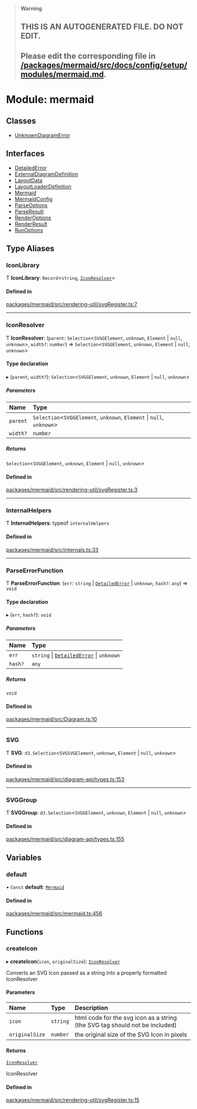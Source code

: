 > **Warning**
>
> ## THIS IS AN AUTOGENERATED FILE. DO NOT EDIT.
>
> ## Please edit the corresponding file in [/packages/mermaid/src/docs/config/setup/modules/mermaid.md](../../../../packages/mermaid/src/docs/config/setup/modules/mermaid.md).

# Module: mermaid

## Classes

- [UnknownDiagramError](../classes/mermaid.UnknownDiagramError.md)

## Interfaces

- [DetailedError](../interfaces/mermaid.DetailedError.md)
- [ExternalDiagramDefinition](../interfaces/mermaid.ExternalDiagramDefinition.md)
- [LayoutData](../interfaces/mermaid.LayoutData.md)
- [LayoutLoaderDefinition](../interfaces/mermaid.LayoutLoaderDefinition.md)
- [Mermaid](../interfaces/mermaid.Mermaid.md)
- [MermaidConfig](../interfaces/mermaid.MermaidConfig.md)
- [ParseOptions](../interfaces/mermaid.ParseOptions.md)
- [ParseResult](../interfaces/mermaid.ParseResult.md)
- [RenderOptions](../interfaces/mermaid.RenderOptions.md)
- [RenderResult](../interfaces/mermaid.RenderResult.md)
- [RunOptions](../interfaces/mermaid.RunOptions.md)

## Type Aliases

### IconLibrary

Ƭ **IconLibrary**: `Record`<`string`, [`IconResolver`](mermaid.md#iconresolver)>

#### Defined in

[packages/mermaid/src/rendering-util/svgRegister.ts:7](https://github.com/mermaid-js/mermaid/blob/master/packages/mermaid/src/rendering-util/svgRegister.ts#L7)

---

### IconResolver

Ƭ **IconResolver**: (`parent`: `Selection`<`SVGGElement`, `unknown`, `Element` | `null`, `unknown`>, `width?`: `number`) => `Selection`<`SVGGElement`, `unknown`, `Element` | `null`, `unknown`>

#### Type declaration

▸ (`parent`, `width?`): `Selection`<`SVGGElement`, `unknown`, `Element` | `null`, `unknown`>

##### Parameters

| Name     | Type                                                                  |
| :------- | :-------------------------------------------------------------------- |
| `parent` | `Selection`<`SVGGElement`, `unknown`, `Element` \| `null`, `unknown`> |
| `width?` | `number`                                                              |

##### Returns

`Selection`<`SVGGElement`, `unknown`, `Element` | `null`, `unknown`>

#### Defined in

[packages/mermaid/src/rendering-util/svgRegister.ts:3](https://github.com/mermaid-js/mermaid/blob/master/packages/mermaid/src/rendering-util/svgRegister.ts#L3)

---

### InternalHelpers

Ƭ **InternalHelpers**: typeof `internalHelpers`

#### Defined in

[packages/mermaid/src/internals.ts:33](https://github.com/mermaid-js/mermaid/blob/master/packages/mermaid/src/internals.ts#L33)

---

### ParseErrorFunction

Ƭ **ParseErrorFunction**: (`err`: `string` | [`DetailedError`](../interfaces/mermaid.DetailedError.md) | `unknown`, `hash?`: `any`) => `void`

#### Type declaration

▸ (`err`, `hash?`): `void`

##### Parameters

| Name    | Type                                                                               |
| :------ | :--------------------------------------------------------------------------------- |
| `err`   | `string` \| [`DetailedError`](../interfaces/mermaid.DetailedError.md) \| `unknown` |
| `hash?` | `any`                                                                              |

##### Returns

`void`

#### Defined in

[packages/mermaid/src/Diagram.ts:10](https://github.com/mermaid-js/mermaid/blob/master/packages/mermaid/src/Diagram.ts#L10)

---

### SVG

Ƭ **SVG**: `d3.Selection`<`SVGSVGElement`, `unknown`, `Element` | `null`, `unknown`>

#### Defined in

[packages/mermaid/src/diagram-api/types.ts:153](https://github.com/mermaid-js/mermaid/blob/master/packages/mermaid/src/diagram-api/types.ts#L153)

---

### SVGGroup

Ƭ **SVGGroup**: `d3.Selection`<`SVGGElement`, `unknown`, `Element` | `null`, `unknown`>

#### Defined in

[packages/mermaid/src/diagram-api/types.ts:155](https://github.com/mermaid-js/mermaid/blob/master/packages/mermaid/src/diagram-api/types.ts#L155)

## Variables

### default

• `Const` **default**: [`Mermaid`](../interfaces/mermaid.Mermaid.md)

#### Defined in

[packages/mermaid/src/mermaid.ts:456](https://github.com/mermaid-js/mermaid/blob/master/packages/mermaid/src/mermaid.ts#L456)

## Functions

### createIcon

▸ **createIcon**(`icon`, `originalSize`): [`IconResolver`](mermaid.md#iconresolver)

Converts an SVG Icon passed as a string into a properly formatted IconResolver

#### Parameters

| Name           | Type     | Description                                                                 |
| :------------- | :------- | :-------------------------------------------------------------------------- |
| `icon`         | `string` | html code for the svg icon as a string (the SVG tag should not be included) |
| `originalSize` | `number` | the original size of the SVG Icon in pixels                                 |

#### Returns

[`IconResolver`](mermaid.md#iconresolver)

IconResolver

#### Defined in

[packages/mermaid/src/rendering-util/svgRegister.ts:15](https://github.com/mermaid-js/mermaid/blob/master/packages/mermaid/src/rendering-util/svgRegister.ts#L15)
